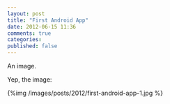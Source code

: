 ```yaml
---
layout: post
title: "First Android App"
date: 2012-06-15 11:36
comments: true
categories: 
published: false
---
```


An image.

<!--more-->

Yep, the image:

{%img /images/posts/2012/first-android-app-1.jpg %}